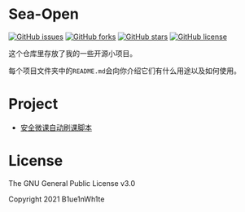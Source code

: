 # Sea-Open

[![GitHub issues](https://img.shields.io/github/issues/B1ue1nWh1te/Sea-Open.svg?style=flat-square)](https://github.com/B1ue1nWh1te/Sea-Open/issues)
[![GitHub forks](https://img.shields.io/github/forks/B1ue1nWh1te/Sea-Open.svg?style=flat-square)](https://github.com/B1ue1nWh1te/Sea-Open/network)
[![GitHub stars](https://img.shields.io/github/stars/B1ue1nWh1te/Sea-Open.svg?style=flat-square)](https://github.com/B1ue1nWh1te/Sea-Open/stargazers)
[![GitHub license](https://img.shields.io/github/license/B1ue1nWh1te/Sea-Open.svg?style=flat-square)](https://github.com/B1ue1nWh1te/Sea-Open/blob/master/LICENSE)

这个仓库里存放了我的一些开源小项目。

每个项目文件夹中的`README.md`会向你介绍它们有什么用途以及如何使用。

# Project
- [安全微课自动刷课脚本](https://github.com/B1ue1nWh1te/Sea-Open/tree/main/FinishSecurityCourse)

# License

The GNU General Public License v3.0

Copyright 2021 B1ue1nWh1te